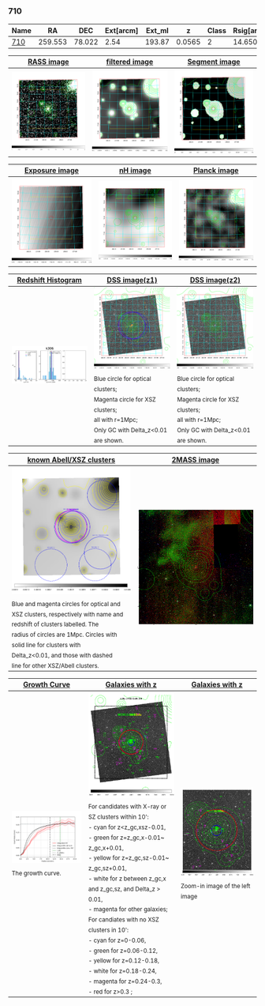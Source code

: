<div STYLE="page-break-after: always;"></div>

### 710

|Name          |RA          |DEC      | Ext[arcm] | Ext_ml | z    | Class| Rsig[arcmin] | CRsig[c/s] | CR500[c/s] | R500[Mpc] |L500[erg/s]|F500[erg/s/cm^2]| M500[Msun]|Tx[keV]|beta|GC(XSZ,Delta_z<0.01)| GC(OPT,Delta_z<0.01)|GC|alias|
|--------------|------------|------------|---|---|-----------|--------|------|------|----|----|----|----|----|----|----|----|----|----|---|
|[710](script/710.md)     | 259.553       | 78.022       | 2.54    | 193.87   | 0.0565 | 2   | 14.650 |0.206 |0.198 |0.715 |2.657e+43 |3.487e-12 |1.099e+14 |2.309 |0.675 |MCXC, |Wen, |MCXC, |k306|

|[RASS image](../image/710/710_img.pdf)|[filtered image](../image/710/710_fil.pdf)|[Segment image](../image/710/710_seg.pdf)|
|-------------------|--------------------|-------------------|
| <img src="../image/710/710_img.png" width="300">  | <img src="../image/710/710_fil.png" width="300">   | <img src="../image/710/710_seg.png" width="300">  |

|[Exposure image](../image/710/710_mex.pdf)| [nH image](../image/710/710_nh.pdf)| [Planck image](../image/710/710_p.pdf)|
|-------------------|--------------------|-------------------|
|<img src="../image/710/710_mex.png" width="300">   | <img src="../image/710/710_nh.png" width="300">    | <img src="../image/710/710_p.png" width="300"> |

|[Redshift Histogram](../image/710/710_zg.pdf) | [DSS image(z1)](../image/710/710_dss_z1.pdf)      |  [DSS image(z2)](../image/710/710_dss_z2.pdf)    |
|-------------------|--------------------|-------------------|
|<img src="../image/710/710_zg.png" width="300"> |<img src="../image/710/710_dss_z1.png" width="300"> <sub><br>Blue circle for optical clusters; <br>Magenta circle for XSZ clusters; <br>all with r=1Mpc; <br>Only GC with Delta_z<0.01 are shown. </sub>| <img src="../image/710/710_dss_z2.png" width="300"><sub><br>Blue circle for optical clusters; <br>Magenta circle for XSZ clusters; <br>all with r=1Mpc; <br>Only GC with Delta_z<0.01 are shown. </sub> |

|[known Abell/XSZ clusters](../image/710/710_m.pdf) | [2MASS image](../image/710/710_2mass.pdf)      |
|-------------------|-------------------|
|<img src=../image/710/710_m.png width="300"> <sub><br>Blue and magenta circles for optical and <br>XSZ clusters, respectively with name and <br>redshift of clusters labelled. The <br>radius of circles are 1Mpc. Circles with <br>solid line for clusters with <br>Delta_z<0.01, and those with dashed <br>line for other XSZ/Abell clusters.        </sub>|<img src="../image/710/710_2mass.png" width="300">  |

|[Growth Curve](../image/710/710_gca_all.png) |[Galaxies with z](../image/710/710_opt_ned.pdf) |[Galaxies with z](../image/710/710_opt_ned_zoom.pdf) |
|-------------------|-------------------|-------------------|
| <img src="../image/710/710_gca_all.png" width="300"> <sub><br>The growth curve.</sub>| <img src=../image/710/710_opt_ned.png width="300"> <br><sub> For candidates with X-ray or SZ clusters within 10': <br> - cyan for z<z_gc,xsz-0.01, <br> - green for z=z_gc,x-0.01~ z_gc,x+0.01, <br> - yellow for z=z_gc,sz-0.01~ z_gc,sz+0.01, <br> - white for z between z_gc,x and z_gc,sz, and Delta_z > 0.01, <br> - magenta for other galaxies; <br>For candiates with no XSZ clusters in 10': <br> - cyan for z=0-0.06, <br> - green for z=0.06-0.12, <br> - yellow for z=0.12-0.18, <br> - white for z=0.18-0.24, <br> - magenta for z=0.24-0.3, <br> - red for z>0.3 ;  </sub>|<img src=../image/710/710_opt_ned_zoom.png width="300">  <br><sub> Zoom-in image of the left image</sub>|




